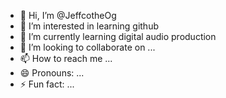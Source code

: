 - 👋 Hi, I’m @JeffcotheOg
- 👀 I’m interested in learning github
- 🌱 I’m currently learning digital audio production
- 💞️ I’m looking to collaborate on ...
- 📫 How to reach me ...
- 😄 Pronouns: ...
- ⚡ Fun fact: ...

<!---
JeffcotheOg/JeffcotheOg is a ✨ special ✨ repository because its `README.md` (this file) appears on your GitHub profile.
You can click the Preview link to take a look at your changes.
--->
